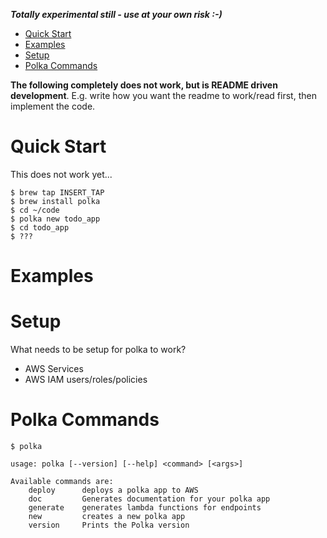 ***Totally experimental still - use at your own risk :-)***

<!-- TOC depth:6 withLinks:1 updateOnSave:1 orderedList:0 -->

- [Quick Start](#quick-start)
- [Examples](#examples)
- [Setup](#setup)
- [Polka Commands](#polka-commands)
<!-- /TOC -->


__The following completely does not work, but is README driven development__.  E.g. write how you want the readme to work/read first, then implement the code.

# Quick Start

This does not work yet...

```shell
$ brew tap INSERT_TAP
$ brew install polka
$ cd ~/code
$ polka new todo_app
$ cd todo_app
$ ???
```

# Examples


# Setup
What needs to be setup for polka to work?
* AWS Services
* AWS IAM users/roles/policies

# Polka Commands

```shell
$ polka

usage: polka [--version] [--help] <command> [<args>]

Available commands are:
    deploy      deploys a polka app to AWS
    doc         Generates documentation for your polka app
    generate    generates lambda functions for endpoints
    new         creates a new polka app
    version     Prints the Polka version
```
